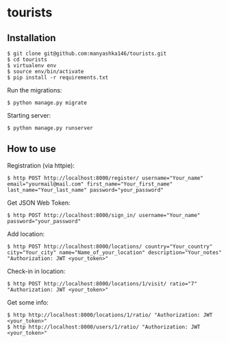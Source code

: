 # tourists

## Installation

    $ git clone git@github.com:manyashka146/tourists.git
    $ cd tourists
    $ virtualenv env
    $ source env/bin/activate
    $ pip install -r requirements.txt
    
Run the migrations:
  
    $ python manage.py migrate
       
Starting server:

    $ python manage.py runserver
    
## How to use

Registration (via httpie):

    $ http POST http://localhost:8000/register/ username="Your_name" email="yourmail@mail.com" first_name="Your_first_name" last_name="Your_last_name" password="your_password"  
    
Get JSON Web Token:

    $ http POST http://localhost:8000/sign_in/ username="Your_name" password="your_password"
    
Add location:

    $ http POST http://localhost:8000/locations/ country="Your_country" city="Your_city" name="Name_of_your_location" description="Your_notes" "Authorization: JWT <your_token>"
    
Check-in in location:

    $ http POST http://localhost:8000/locations/1/visit/ ratio="7" "Authorization: JWT <your_token>"
    
Get some info:

    $ http http://localhost:8000/locations/1/ratio/ "Authorization: JWT <your_token>"
    $ http http://localhost:8000/users/1/ratio/ "Authorization: JWT <your_token>"
